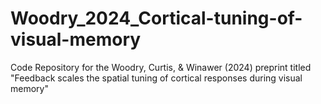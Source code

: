 # Woodry_2024_Cortical-tuning-of-visual-memory
Code Repository for the Woodry, Curtis, &amp; Winawer (2024) preprint titled "Feedback scales the spatial tuning of cortical responses during visual memory"
